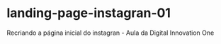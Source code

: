 # landing-page-instagran-01
Recriando a página inicial do instagran - Aula da Digital Innovation One
